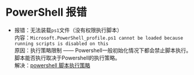 # PowerShell 报错
- 报错：无法装载`ps1`文件（没有权限执行脚本）  
  内容：`Microsoft.PowerShell_profile.ps1 cannot be loaded because running scripts is disabled on this`  
  原因：执行策略限制 —— Powershell一般初始化情况下都会禁止脚本执行。脚本能否执行取决于Powershell的执行策略。   
  解决：[powershell 脚本执行策略]()
  

